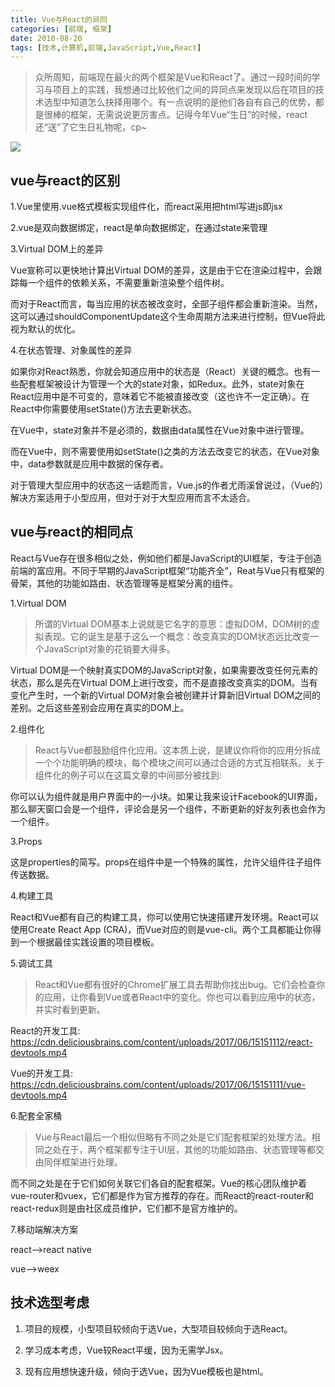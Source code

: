 ```yaml
---
title: Vue与React的异同
categories: [前端, 框架]
date: 2018-08-20
tags: [技术,计算机,前端,JavaScript,Vue,React]
---
```


>众所周知，前端现在最火的两个框架是Vue和React了。通过一段时间的学习与项目上的实践，我想通过比较他们之间的异同点来发现以后在项目的技术选型中知道怎么抉择用哪个。有一点说明的是他们各自有自己的优势，都是很棒的框架，无需说说更厉害点。记得今年Vue“生日”的时候，react还“送”了它生日礼物呢，cp~

<!--more-->

![](https://user-gold-cdn.xitu.io/2018/8/20/1655784b15cebc76?w=1080&h=1440&f=jpeg&s=97475)

## vue与react的区别

1.Vue里使用.vue格式模板实现组件化，而react采用把html写进js即jsx

2.vue是双向数据绑定，react是单向数据绑定，在通过state来管理

3.Virtual DOM上的差异

Vue宣称可以更快地计算出Virtual DOM的差异，这是由于它在渲染过程中，会跟踪每一个组件的依赖关系，不需要重新渲染整个组件树。

而对于React而言，每当应用的状态被改变时，全部子组件都会重新渲染。当然，这可以通过shouldComponentUpdate这个生命周期方法来进行控制，但Vue将此视为默认的优化。

4.在状态管理、对象属性的差异

如果你对React熟悉，你就会知道应用中的状态是（React）关键的概念。也有一些配套框架被设计为管理一个大的state对象，如Redux。此外，state对象在React应用中是不可变的，意味着它不能被直接改变（这也许不一定正确）。在React中你需要使用setState()方法去更新状态。

在Vue中，state对象并不是必须的，数据由data属性在Vue对象中进行管理。

而在Vue中，则不需要使用如setState()之类的方法去改变它的状态，在Vue对象中，data参数就是应用中数据的保存者。

对于管理大型应用中的状态这一话题而言，Vue.js的作者尤雨溪曾说过，（Vue的）解决方案适用于小型应用，但对于对于大型应用而言不太适合。

## vue与react的相同点

React与Vue存在很多相似之处，例如他们都是JavaScript的UI框架，专注于创造前端的富应用。不同于早期的JavaScript框架“功能齐全”，Reat与Vue只有框架的骨架，其他的功能如路由、状态管理等是框架分离的组件。

1.Virtual DOM

>所谓的Virtual DOM基本上说就是它名字的意思：虚拟DOM，DOM树的虚拟表现。它的诞生是基于这么一个概念：改变真实的DOM状态远比改变一个JavaScript对象的花销要大得多。

Virtual DOM是一个映射真实DOM的JavaScript对象，如果需要改变任何元素的状态，那么是先在Virtual DOM上进行改变，而不是直接改变真实的DOM。当有变化产生时，一个新的Virtual DOM对象会被创建并计算新旧Virtual DOM之间的差别。之后这些差别会应用在真实的DOM上。

2.组件化

>React与Vue都鼓励组件化应用。这本质上说，是建议你将你的应用分拆成一个个功能明确的模块，每个模块之间可以通过合适的方式互相联系。关于组件化的例子可以在这篇文章的中间部分被找到:

你可以认为组件就是用户界面中的一小块。如果让我来设计Facebook的UI界面，那么聊天窗口会是一个组件，评论会是另一个组件，不断更新的好友列表也会作为一个组件。

3.Props

这是properties的简写。props在组件中是一个特殊的属性，允许父组件往子组件传送数据。

4.构建工具

React和Vue都有自己的构建工具，你可以使用它快速搭建开发环境。React可以使用Create React App (CRA)，而Vue对应的则是vue-cli。两个工具都能让你得到一个根据最佳实践设置的项目模板。

5.调试工具

>React和Vue都有很好的Chrome扩展工具去帮助你找出bug。它们会检查你的应用，让你看到Vue或者React中的变化。你也可以看到应用中的状态，并实时看到更新。

React的开发工具: https://cdn.deliciousbrains.com/content/uploads/2017/06/15151112/react-devtools.mp4

Vue的开发工具: https://cdn.deliciousbrains.com/content/uploads/2017/06/15151111/vue-devtools.mp4

6.配套全家桶

>Vue与React最后一个相似但略有不同之处是它们配套框架的处理方法。相同之处在于，两个框架都专注于UI层，其他的功能如路由、状态管理等都交由同伴框架进行处理。

而不同之处是在于它们如何关联它们各自的配套框架。Vue的核心团队维护着vue-router和vuex，它们都是作为官方推荐的存在。而React的react-router和react-redux则是由社区成员维护，它们都不是官方维护的。

7.移动端解决方案

react——>react native

vue——>weex

## 技术选型考虑

1. 项目的规模，小型项目较倾向于选Vue，大型项目较倾向于选React。

2. 学习成本考虑，Vue较React平缓，因为无需学Jsx。

3. 现有应用想快速升级，倾向于选Vue，因为Vue模板也是html。

